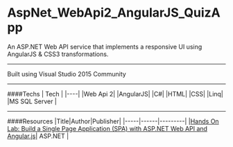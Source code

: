 # AspNet_WebApi2_AngularJS_QuizApp

An ASP.NET Web API service that implements a responsive UI using AngularJS &amp; CSS3 transformations.

---

Built using Visual Studio 2015 Community

---

####Techs
| Tech |
|----|
|Web Api 2|
|AngularJS|
|C#|
|HTML|
|CSS|
|Linq|
|MS SQL Server |

---

####Resources
|Title|Author|Publisher|
|-----|------|---------|
|[Hands On Lab: Build a Single Page Application (SPA) with ASP.NET Web API and Angular.js](http://www.asp.net/web-api/overview/getting-started-with-aspnet-web-api/build-a-single-page-application-spa-with-aspnet-web-api-and-angularjs)| ASP.NET |
